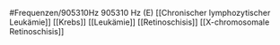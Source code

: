 #Frequenzen/905310Hz
905310 Hz (E)
[[Chronischer lymphozytischer Leukämie]]
[[Krebs]]
[[Leukämie]]
[[Retinoschisis]]
[[X-chromosomale Retinoschisis]]